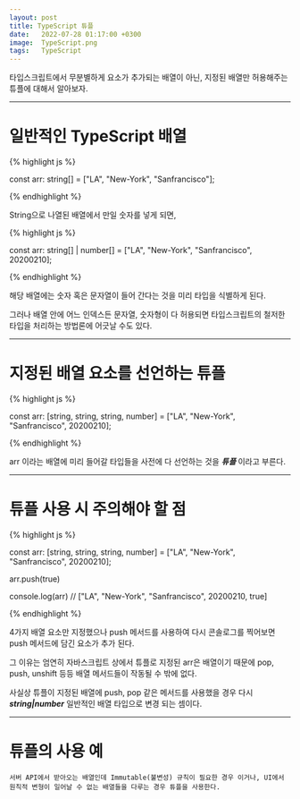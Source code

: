 ```yaml
---
layout: post
title: TypeScript 튜플
date:   2022-07-28 01:17:00 +0300
image:  TypeScript.png
tags:   TypeScript
---
```


타입스크립트에서 무분별하게 요소가 추가되는 배열이 아닌, 지정된 배열만 허용해주는 튜플에 대해서 알아보자.


---

# 일반적인 TypeScript 배열

{% highlight js %}

const arr: string[] = ["LA", "New-York", "Sanfrancisco"];

{% endhighlight %}


String으로 나열된 배열에서 만일 숫자를 넣게 되면,

{% highlight js %}

const arr: string[] | number[] = ["LA", "New-York", "Sanfrancisco", 20200210];

{% endhighlight %}


해당 배열에는 숫자 혹은 문자열이 들어 간다는 것을 미리 타입을 식별하게 된다.

그러나 배열 안에 어느 인덱스든 문자열, 숫자형이 다 허용되면 타입스크립트의 철저한 타입을 처리하는 방법론에 어긋날 수도 있다.

---

# 지정된 배열 요소를 선언하는 튜플

{% highlight js %}

const arr:  [string, string, string, number] = ["LA", "New-York", "Sanfrancisco", 20200210];

{% endhighlight %}


arr 이라는 배열에 미리 들어갈 타입들을 사전에 다 선언하는 것을 ___튜플___ 이라고 부른다.

---

# 튜플 사용 시 주의해야 할 점

{% highlight js %}

const arr:  [string, string, string, number] = ["LA", "New-York", "Sanfrancisco", 20200210];

arr.push(true)

console.log(arr)
// ["LA", "New-York", "Sanfrancisco", 20200210, true]

{% endhighlight %}

4가지 배열 요소만 지정했으나 push 메서드를 사용하여 다시 콘솔로그를 찍어보면 push 메서드에 담긴 요소가 추가 된다.

그 이유는 엄연히 자바스크립트 상에서 튜플로 지정된 arr은 배열이기 때문에 pop, push, unshift 등등 배열 메서드들이 작동될 수 밖에 없다.
 
사실상 튜플이 지정된 배열에 push, pop 같은 메서드를 사용했을 경우 다시 ___string|number___ 일반적인 배열 타입으로 변경 되는 셈이다.

---

# 튜플의 사용 예

``` 서버 API에서 받아오는 배열인데 Immutable(불변성) 규칙이 필요한 경우 이거나, UI에서 원칙적 변형이 일어날 수 없는 배열들을 다루는 경우 튜플을 사용한다. ```
